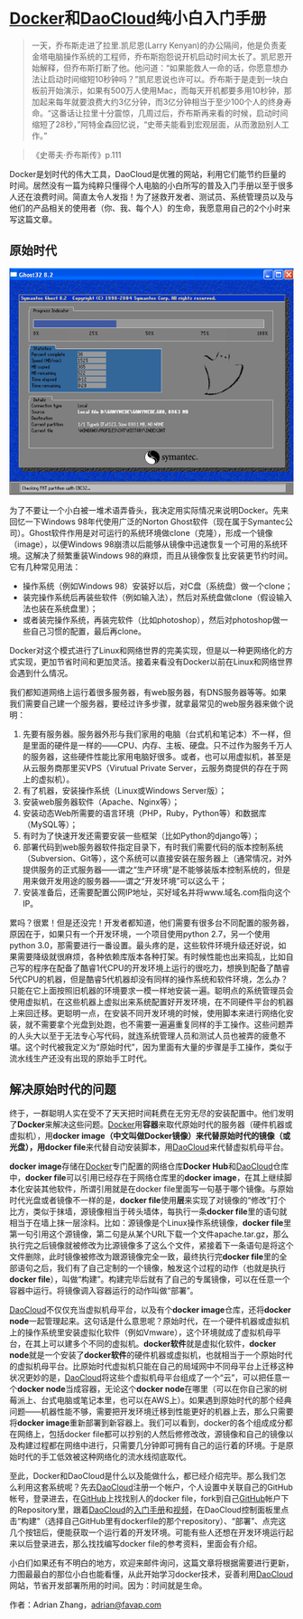 # [Docker][1]和[DaoCloud][2]纯小白入门手册

> 一天，乔布斯走进了拉里.凯尼恩(Larry Kenyan)的办公隔间，他是负责麦金塔电脑操作系统的工程师，乔布斯抱怨说开机启动时间太长了。凯尼恩开始解释，但乔布斯打断了他。他问道：“如果能救人一命的话，你愿意想办法让启动时间缩短10秒钟吗？”凯尼恩说也许可以。乔布斯于是走到一块白板前开始演示，如果有500万人使用Mac，而每天开机都要多用10秒钟，那加起来每年就要浪费大约3亿分钟，而3亿分钟相当于至少100个人的终身寿命。“这番话让拉里十分震惊，几周过后，乔布斯再来看的时候，启动时间缩短了28秒，”阿特金森回忆说，“史蒂夫能看到宏观层面，从而激励别人工作。” 

> 《史蒂夫·乔布斯传》p.111

Docker是划时代的伟大工具，DaoCloud是优雅的网站，利用它们能节约巨量的时间。居然没有一篇为纯粹只懂得个人电脑的小白所写的普及入门手册以至于很多人还在浪费时间。简直太令人发指！为了拯救开发者、测试员、系统管理员以及与他们的产品相关的使用者（你、我、每个人）的生命，我愿意用自己的2个小时来写这篇文章。

## 原始时代

![Ghost](./ghost.png)

为了不要让一个小白被一堆术语弄昏头，我决定用实际情况来说明Docker。先来回忆一下Windows 98年代使用广泛的Norton Ghost软件（现在属于Symantec公司）。Ghost软件作用是对可运行的系统环境做clone（克隆），形成一个镜像（image），以便Windows 98崩溃以后能够从镜像中迅速恢复一个可用的系统环境。这解决了频繁重装Windows 98的麻烦，而且从镜像恢复比安装更节约时间。它有几种常见用法：

- 操作系统（例如Windows 98）安装好以后，对C盘（系统盘）做一个clone；
- 装完操作系统后再装些软件（例如输入法），然后对系统盘做clone（假设输入法也装在系统盘里）；
- 或者装完操作系统，再装完软件（比如photoshop），然后对photoshop做一些自己习惯的配置，最后再clone。

Docker对这个模式进行了Linux和网络世界的完美实现，但是以一种更网络化的方式实现，更加节省时间和更加灵活。接着来看没有Docker以前在Linux和网络世界会遇到什么情况。

我们都知道网络上运行着很多服务器，有web服务器，有DNS服务器等等。如果我们需要自己建一个服务器，要经过许多步骤，就拿最常见的web服务器来做个说明：

1. 先要有服务器。服务器外形与我们家用的电脑（台式机和笔记本）不一样，但是里面的硬件是一样的——CPU、内存、主板、硬盘。只不过作为服务千万人的服务器，这些硬件性能比家用电脑好很多。或者，也可以用虚拟机，甚至是从云服务商那里买VPS（Virutual Private Server，云服务商提供的存在于网上的虚拟机）。
2. 有了机器，安装操作系统（Linux或Windows Server版）；
3. 安装web服务器软件（Apache、Nginx等）；
4. 安装动态Web所需要的语言环境（PHP，Ruby，Python等）和数据库（MySQL等）；
5. 有时为了快速开发还需要安装一些框架（比如Python的django等）；
6. 部署代码到web服务器软件指定目录下，有时我们需要代码的版本控制系统（Subversion、Git等），这个系统可以直接安装在服务器上（通常情况，对外提供服务的正式服务器——谓之“生产环境”是不能够装版本控制系统的，但是用来做开发用途的服务器——谓之“开发环境”可以这么干；
7. 安装准备后，还需要配置公网IP地址，买好域名并将www.域名.com指向这个IP。

累吗？很累！但是还没完！开发者都知道，他们需要有很多台不同配置的服务器，原因在于，如果只有一个开发环境，一个项目使用python 2.7，另一个使用python 3.0，那需要进行一番设置。最头疼的是，这些软件环境升级还好说，如果需要降级就很麻烦，各种依赖库版本各种打架。有时候性能也出来捣乱，比如自己写的程序在配备了酷睿1代CPU的开发环境上运行的很吃力，想换到配备了酷睿5代CPU的机器，但是酷睿5代机器却没有同样的操作系统和软件环境，怎么办？只能在它上面按照旧机器的环境要求一模一样地安装一遍。聪明点的系统管理员会使用虚拟机，在这些机器上虚拟出来系统配置好开发环境，在不同硬件平台的机器上来回迁移。更聪明一点，在安装不同开发环境的时候，使用脚本来进行网络化安装，就不需要拿个光盘到处跑，也不需要一遍遍重复同样的手工操作。这些问题弄的人头大以至于无法专心写代码，就连系统管理人员和测试人员也被弄的疲惫不堪。这个时代被我定义为“原始时代”，因为里面有大量的步骤是手工操作，类似于流水线生产还没有出现的原始手工时代。

## 解决原始时代的问题

终于，一群聪明人实在受不了天天把时间耗费在无穷无尽的安装配置中。他们发明了**Docker**来解决这些问题。[Docker][1]用**容器**来取代原始时代的服务器（硬件机器或虚拟机），用**docker image（中文叫做Docker镜像）**来代替原始时代的镜像（或光盘），用**docker file**来代替自动安装脚本，用[DaoCloud][2]来代替虚拟机母平台。

**docker image**存储在[Docker][1]专门配置的网络仓库**Docker Hub**和[DaoCloud][2]仓库中，**docker file**可以引用已经存在于网络仓库里的**docker image**，在其上继续脚本化安装其他软件，所谓引用就是在docker file里面写一句基于哪个镜像。与原始时代光盘或者镜像不一样的是，**docker file**使用**层**来实现了对镜像的“修改”打个比方，类似于抹墙，源镜像相当于砖头墙体，每执行一条**docker file**里的语句就相当于在墙上抹一层涂料。比如：源镜像是个Linux操作系统镜像，**docker file**里第一句引用这个源镜像，第二句是从某个URL下载一个文件apache.tar.gz，那么执行完之后镜像就被修改为比源镜像多了这么个文件，紧接着下一条语句是将这个文件删除，此时镜像被修改为跟源镜像完全一致，最终执行完**docker file**里的全部语句之后，我们有了自己定制的一个镜像，触发这个过程的动作（也就是执行**docker file**），叫做“构建”。构建完毕后就有了自己的专属镜像，可以在任意一个容器中运行。将镜像调入容器运行的动作叫做“部署”。

[DaoCloud][2]不仅仅充当虚拟机母平台，以及有个**docker image**仓库，还将**docker node**一起管理起来。这句话是什么意思呢？原始时代，在一个硬件机器或虚拟机上的操作系统里安装虚拟化软件（例如Vmware），这个环境就成了虚拟机母平台，在其上可以建多个不同的虚拟机。**docker软件**就是虚拟化软件，**docker node**就是一个安装了**docker软件**的硬件机器或虚拟机，也就相当于一个原始时代的虚拟机母平台。比原始时代虚拟机只能在自己的局域网中不同母平台上迁移这种状况更妙的是，[DaoCloud][2]将这些个虚拟机母平台组成了一个“云”，可以把任意一个**docker node**当成容器，无论这个**docker node**在哪里（可以在你自己家的树莓派上、台式电脑或笔记本里，也可以在AWS上）。如果遇到原始时代的那个经典问题——机器性能不够，需要把开发环境迁移到性能更好的机器上去，那么只需要将**docker image**重新部署到新容器上。我们可以看到，docker的各个组成成分都在网络上，包括docker file都可以抄别的人然后修修改改，源镜像和自己的镜像以及构建过程都在网络中进行，只需要几分钟即可拥有自己的运行着的环境。于是原始时代的手工低效被这种网络化的流水线彻底取代。

至此，Docker和DaoCloud是什么以及能做什么，都已经介绍完毕。那么我们怎么利用这套系统呢？先去[DaoCloud][2]注册一个帐户，个人设置中关联自己的GitHub帐号，登录进去，在[GitHub][3]上找找别人的docker file，fork到自己[GitHub][3]帐户下的Repository里，跟着[DaoCloud][2]的[入门手册][4]和[视频][5]，在DaoCloud控制面板里点击“构建”（选择自己GitHub里有dockerfile的那个repository）、“部署”、点完这几个按钮后，便能获取一个运行着的开发环境。可能有些人还想在开发环境运行起来以后登录进去，那么找找编写docker file的参考资料，里面会有介绍。

小白们如果还有不明白的地方，欢迎来邮件询问，这篇文章将根据需要进行更新，力图最最白的那位小白也能看懂，从此开始学习docker技术，妥善利用[DaoCloud][2]网站，节省开发部署所用的时间。因为：时间就是生命。


[1]: <http://www.docker.com>
[2]: <http://www.daocloud.io>
[3]: <http://www.github.com>
[4]: <http://help.daocloud.io/>
[5]: <http://7u2psl.com2.z0.glb.qiniucdn.com/daocloud_small.mp4>

作者：Adrian Zhang，adrian@favap.com